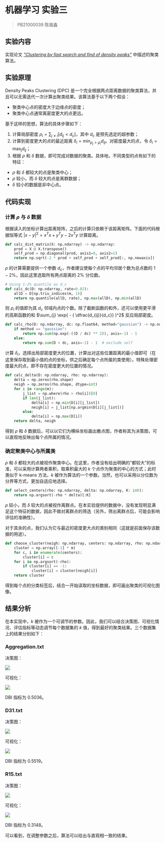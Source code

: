 # 机器学习 实验三

> PB21000039 陈骆鑫

## 实验内容

实现论文 [*"Clustering by fast search and find of density peaks"*](https://sites.psu.edu/mcnl/files/2017/03/9-2dhti48.pdf) 中描述的聚类算法。



## 实验原理

Density Peaks Clustering (DPC) 是一个完全根据两点距离数据的聚类算法，并且可以无需迭代一次计算出聚类结果。该算法基于以下两个假设：
- 聚类中心点的密度大于边缘点的密度；
- 聚类中心点通常离密度更大的点更远。

基于这样的思想，算法的具体步骤如下：

1. 计算局部密度 $\rho_i = \sum_{j \ne i} [d_{ij} < d_c]$，其中 $d_c$ 是预先选定的超参数；
2. 计算到密度更大的点的最近距离 $\delta_i = \min_{\rho_j > \rho_i} d_{ij}$。对密度最大的点，令 $\delta_i = \max_j d_{ij}$；
3. 根据 $\rho$ 和 $\delta$ 数据，即可完成对数据的聚类。具体地，不同类型的点有如下的特征：
- $\rho$ 和 $\delta$ 都较大的点是聚类中心；
- $\rho$ 较小，而 $\delta$ 较大的点是离群数据；
- $\delta$ 较小的数据是非中心点。



## 代码实现

### 计算 $\rho$ 与 $\delta$ 数据

根据读入的坐标计算出距离矩阵，之后的计算只依赖于该距离矩阵。下面的代码根据恒等式 $|x - y|^2 = x^T x + y^T y - 2x^T y$ 计算距离。

```python
def calc_dist_matrix(X: np.ndarray) -> np.ndarray:
    prod = X @ X.transpose()
    self_prod = np.diagonal(prod, axis1=0, axis2=1)
    return np.sqrt(-2 * prod + self_prod + self_prod[:, np.newaxis])
```

$\rho$ 的计算需要提供一个参数 $d_c$，作者建议使每个点的平均邻居个数为总点数的 $1-2\%$，因此这里选取所有两点距离的 $2\%$ 分位数。

```python
# Using 1-2% quantile as d_c
def calc_dc(D: np.ndarray, rate=0.02):
    allD = D[np.triu_indices(m, 1)]
    return np.quantile(allD, rate), np.max(allD), np.min(allD)
```

则 $\rho_i$ 的值即为其 $d_c$ 邻域内点的个数。除了截断函数的和外，还可以使用更平滑的高斯函数的和 $\sum_{j} \exp{ - ( \dfrac{d_{ij}}{d_c}} )^2$ 反应局部密度。

```python
def calc_rho(D: np.ndarray, dc: np.float64, method="gaussian") -> np.ndarray:
    if method == "gaussian":
        return np.sum(np.exp(-((D / dc) ** 2)), axis=-1) - 1
    else:
        return np.sum(D < dc, axis=-1) - 1  # exclude self
```

计算 $\delta_i$，选择出局部密度更大的位置，计算出对这些位置距离的最小值即可（在这里保存取到最小值的点的坐标，供之后确定每个点所属的类使用）。特殊处理密度最大的点，即不存在密度更大的位置的情况。

```python
def calc_delta(D: np.ndarray, rho: np.ndarray):
    delta = np.zeros(rho.shape)
    neigh = np.zeros(rho.shape, dtype=int)
    for i in range(m):
        j_list = np.where(rho > rho[i])[0]
        if len(j_list):
            delta[i] = np.min(D[i][j_list])
            neigh[i] = j_list[np.argmin(D[i][j_list])]
        else:
            delta[i] = np.max(D[i])
    return delta, neigh
```

得到 $\rho$ 和 $\delta$ 数据后，可以以它们为横纵坐标画出散点图，作者称其为决策图，可以直观地反映出每个点所属的情况。

### 确定聚类中心与所属类

$\rho$ 和 $\delta$ 都较大的点被视作聚类中心。在这里，作者没有给出明确的“都较大”的标准，可以采用计算两者乘积，取乘积最大的 $k$ 个点作为聚类的中心的方式；此时类似于 k-means 方法，$k$ 被作为算法的一个参数。当然，也可以采用以分位数为分界等方式，更加自适应地选择。

```python
def select_centers(rho: np.ndarray, delta: np.ndarray, K: int):
    return np.argsort(-rho * delta)[:K]
```

$\rho$ 较小，而 $\delta$ 较大的点被视作离群点。在本实验提供的数据中，没有发现明显满足这个特征的数据，因此不做对离群点的筛选（另外，筛出离群点后，可能会影响评估的准确性）。

对于其余的点，我们认为它与最近的密度更大点的类别相同（这就是前面保存该数据的用途）。

```python
def choose_cluster(neigh: np.ndarray, centers: np.ndarray, rho: np.ndarray):
    cluster = np.array([-1] * m)
    for c, i in enumerate(centers):
        cluster[i] = c
    for i in np.argsort(-rho):
        if cluster[i] == -1:
            cluster[i] = cluster[neigh[i]]
    return cluster
```

得到每个点的分类标签后，结合一开始读取的坐标数据，即可画出聚类的可视化图像。



## 结果分析

在本实现中，$k$ 被作为一个可调节的参数。因此，我们可以结合决策图、可视化情况、评估指标等动态调节每个数据集的 $k$ 值，得到最好的聚类结果。三个数据集上的结果分别如下：

### Aggregation.txt

决策图：

![](Decisions/Aggregation.png)

可视化：

![](Results/Aggregation.png)

DBI 指标为 0.5036。

### D31.txt

决策图：

![](Decisions/D31.png)

可视化：

![](Results/D31.png)

DBI 指标为 0.5519。

### R15.txt

决策图：

![](Decisions/R15.png)

可视化：

![](Results/R15.png)

DBI 指标为 0.3148。

可以看到，在调整参数之后，算法可以给出与直观相一致的结果。